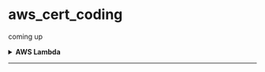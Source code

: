 # aws_cert_coding
coming up

<details closed>
<summary><b>AWS Lambda</b></summary>

### Theory 

#### Anti-Patterns 

- Chaining 2-n Lambda functions synchronously (where the first function waits for the last function to return) creates exponentially overlapping costs 
- Breaking the single responsibility principle of a lambda function makes it difficult to monitor, optimize and debug a function and might create additional costs due to autoscaling to the level of the most demanding task 

#### Best Practices 

- Use step functions instead of synchronous lambda functions to construct an event flow, branching paths, error handling, retries and fallbacks
- When integrating with SQS use batch processing with x seconds wait window after queueing a message to collect multiple messages at once to avoid spamming lambda invocations (Optionally enable lambda to report failed message IDs in the batch to avoid reprocessing the entire batch) 

### Examples 

#### 1. Make changes to your example python lambda function, create payload zip archive, create resources and invoke function

```bash
cd aws_lambda/terraform/ && terraform init
cd payload && rm -rf payload.zip
zip -r payload.zip index.py && cd ..
terraform apply --auto-approve
```

<u>Invoke Function via CLI</u>

```bash
aws lambda invoke \
--function-name ExampleTestLambdaFunction \
--payload '{"key1":"value1" }' \
--cli-binary-format raw-in-base64-out \
output.txt
```


</details>

-----

